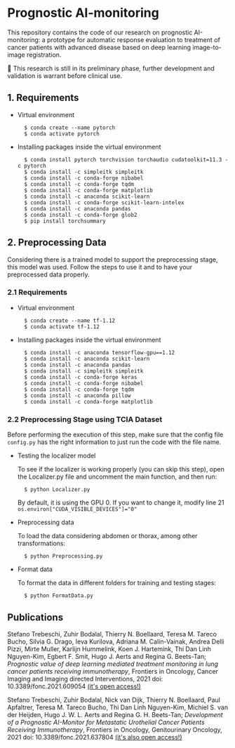 # Prognostic AI-monitoring

This repository contains the code of our research on prognostic AI-monitoring: a prototype for automatic response evaluation to treatment of cancer patients with advanced disease based on deep learning image-to-image registration. 

:construction: This research is still in its preliminary phase, further development and validation is warrant before clinical use.  



## 1. Requirements

- Virtual environment

        $ conda create --name pytorch
        $ conda activate pytorch

- Installing packages inside the virtual environment

        $ conda install pytorch torchvision torchaudio cudatoolkit=11.3 -c pytorch
        $ conda install -c simpleitk simpleitk
        $ conda install -c conda-forge nibabel
        $ conda install -c conda-forge tqdm
        $ conda install -c conda-forge matplotlib
        $ conda install -c anaconda scikit-learn
        $ conda install -c conda-forge scikit-learn-intelex
        $ conda install -c anaconda pandas
        $ conda install -c conda-forge glob2
        $ pip install torchsummary



## 2. Preprocessing Data

Considering there is a trained model to support the preprocessing stage, this model was used. 
Follow the steps to use it and to have your preprocessed data properly.


### 2.1 Requirements

- Virtual environment

        $ conda create --name tf-1.12
        $ conda activate tf-1.12

- Installing packages inside the virtual environment

        $ conda install -c anaconda tensorflow-gpu==1.12
        $ conda install -c anaconda scikit-learn
        $ conda install -c anaconda pandas
        $ conda install -c simpleitk simpleitk
        $ conda install -c conda-forge keras
        $ conda install -c conda-forge nibabel
        $ conda install -c conda-forge tqdm
        $ conda install -c anaconda pillow
        $ conda install -c conda-forge matplotlib


### 2.2 Preprocessing Stage using TCIA Dataset

Before performing the execution of this step, make sure that the config file `config.py` has the right information to just run the code with the file name.

- Testing the localizer model
    
    To see if the localizer is working properly (you can skip this step), open the Localizer.py file and uncomment the main function, and then run:

        $ python Localizer.py
    
    By default, it is using the GPU 0. If you want to change it, modify line 21 ` os.environ["CUDA_VISIBLE_DEVICES"]="0" `


- Preprocessing data

    To load the data considering abdomen or thorax, among other transformations:

        $ python Preprocessing.py


- Format data

    To format the data in different folders for training and testing stages:

        $ python FormatData.py   




## Publications

Stefano Trebeschi, Zuhir Bodalal, Thierry N. Boellaard,  Teresa M. Tareco Bucho, Silvia G. Drago, Ieva Kurilova, Adriana M. Calin-Vainak,  Andrea Delli Pizzi, Mirte Muller, Karlijn Hummelink, Koen J. Hartemink, Thi Dan Linh Nguyen-Kim,  Egbert F. Smit,  Hugo J. Aerts and  Regina G. Beets-Tan; _Prognostic value of deep learning mediated treatment monitoring in lung cancer patients receiving immunotherapy_, Frontiers in Oncology, Cancer Imaging and Imaging directed Interventions, 2021 doi: 10.3389/fonc.2021.609054 [(it's open access!)](https://www.frontiersin.org/articles/10.3389/fonc.2021.609054)

Stefano Trebeschi, Zuhir Bodalal, Nick van Dijk, Thierry N. Boellaard, Paul Apfaltrer, Teresa M. Tareco Bucho, Thi Dan Linh Nguyen-Kim, Michiel S. van der Heijden, Hugo J. W. L. Aerts and Regina G. H. Beets-Tan; _Development of a Prognostic AI-Monitor for Metastatic Urothelial Cancer Patients Receiving Immunotherapy_, Frontiers in Oncology, Genitourinary Oncology, 2021 doi: 10.3389/fonc.2021.637804 [(it's also open access!)](https://www.frontiersin.org/articles/10.3389/fonc.2021.637804)



